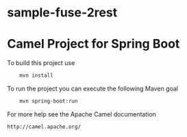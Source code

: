 sample-fuse-2rest
=============

Camel Project for Spring Boot
=========================================
To build this project use
```bash
    mvn install
```

To run the project you can execute the following Maven goal
```bash
    mvn spring-boot:run
```

For more help see the Apache Camel documentation

    http://camel.apache.org/
    